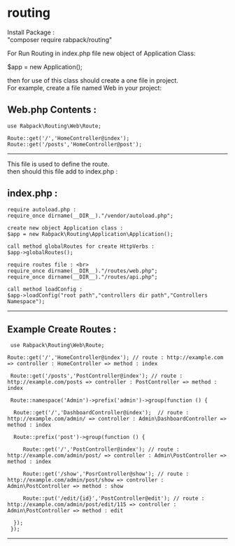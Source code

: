 # routing

Install Package : <br>
"composer require rabpack/routing"<br>

For Run Routing in index.php file new object of Application Class:<br>

$app = new Application();<br>

then for use of this class should create a one file in project. <br>
For example, create a file named Web in your project:<br>

Web.php Contents :
------------------------------------------------------------------------
    use Rabpack\Routing\Web\Route;

    Route::get('/','HomeController@index');
    Route::get('/posts','HomeController@post');
------------------------------------------------------------------------

This file is used to define the route.<br>
then should this file add to index.php :<br> 

index.php : 
-----------------------------------------------------------------------------
    require autoload.php : 
    require_once dirname(__DIR__)."/vendor/autoload.php"; 
  
    create new object Application class : 
    $app = new Rabpack\Routing\Application\Application();
  
    call method globalRoutes for create HttpVerbs : 
    $app->globalRoutes();
  
    require routes file : <br>  
    require_once dirname(__DIR__)."/routes/web.php";
    require_once dirname(__DIR__)."/routes/api.php";
  
    call method loadConfig : 
    $app->loadConfig("root path","controllers dir path","Controllers Namespace");
-----------------------------------------------------------------------------
  
  Example Create Routes : <br>
-----------------------------------------------------------------------------
     use Rabpack\Routing\Web\Route;
  
    Route::get('/','HomeController@index'); // route : http://example.com => controller : HomeController => method : index 
  
     Route::get('/posts','PostController@index'); // route : http://example.com/posts => controller : PostController => method : index 
  
     Route::namespace('Admin')->prefix('admin')->group(function () { 
  
      Route::get('/','DashboardController@index');  // route : http://example.com/admin/ => controller : Admin\DashboardController => method : index 
      
      Route::prefix('post')->group(function () {
      
         Route::get('/','PostController@index'); // route : http://example.com/admin/post/ => controller : Admin\PostController => method : index 
         
         Route::get('/show','PosrController@show'); // route : http://example.com/admin/post/show => controller : Admin\PostController => method : show
         
         Route::put('/edit/{id}','PostController@edit'); // route : http://example.com/admin/post/edit/115 => controller : Admin\PostController => method : edit
         
      });
     });
  -----------------------------------------------------------------------------
